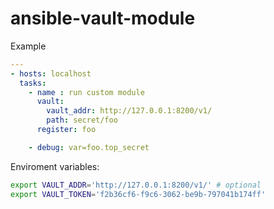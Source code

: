 # ansible-vault-module

Example
```yaml
---
- hosts: localhost
  tasks:
    - name : run custom module
      vault:
        vault_addr: http://127.0.0.1:8200/v1/
        path: secret/foo
      register: foo

    - debug: var=foo.top_secret
```

Enviroment variables:
```bash
export VAULT_ADDR='http://127.0.0.1:8200/v1/' # optional
export VAULT_TOKEN='f2b36cf6-f9c6-3062-be9b-797041b174ff'
```
